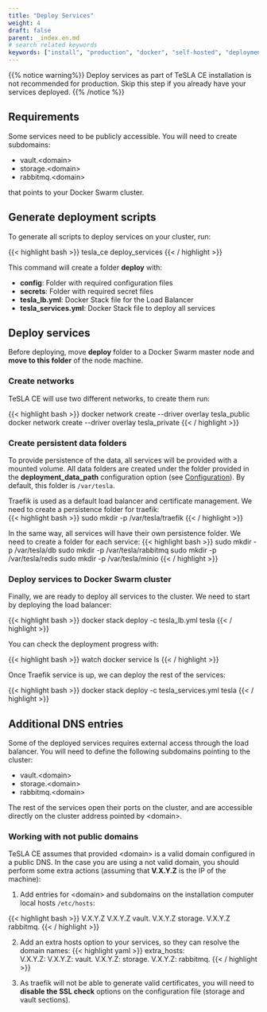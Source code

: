 ```yaml
---
title: "Deploy Services"
weight: 4
draft: false
parent: _index.en.md
# search related keywords
keywords: ["install", "production", "docker", "self-hosted", "deployment"]
---
```


{{% notice warning%}}
Deploy services as part of TeSLA CE installation is not recommended for production. 
Skip this step if you already have your services deployed.
{{% /notice %}}

## Requirements

Some services need to be publicly accessible. You will need to create subdomains:
- vault.\<domain\>
- storage.\<domain\>
- rabbitmq.\<domain\>

that points to your Docker Swarm cluster.

## Generate deployment scripts

To generate all scripts to deploy services on your cluster, run:

{{< highlight bash >}}
tesla_ce deploy_services
{{< / highlight >}}

This command will create a folder **deploy** with:
- **config**: Folder with required configuration files
- **secrets**: Folder with required secret files
- **tesla_lb.yml**: Docker Stack file for the Load Balancer
- **tesla_services.yml**: Docker Stack file to deploy all services


## Deploy services

Before deploying, move **deploy** folder to a Docker Swarm master node and **move to this folder** of the node machine.

### Create networks

TeSLA CE will use two different networks, to create them run:

{{< highlight bash >}}
docker network create --driver overlay tesla_public
docker network create --driver overlay tesla_private
{{< / highlight >}}


### Create persistent data folders

To provide persistence of the data, all services will be provided with a mounted volume. 
All data folders are created under the folder provided in the **deployment_data_path** configuration option (see [Configuration](../configuration)). 
By default, this folder is ```/var/tesla```.

Traefik is used as a default load balancer and certificate management. We need to create a persistence folder for traefik:  
{{< highlight bash >}}
sudo mkdir -p /var/tesla/traefik
{{< / highlight >}}

In the same way, all services will have their own persistence folder. We need to create a folder for each service:
{{< highlight bash >}}
sudo mkdir -p /var/tesla/db
sudo mkdir -p /var/tesla/rabbitmq
sudo mkdir -p /var/tesla/redis
sudo mkdir -p /var/tesla/minio
{{< / highlight >}}

### Deploy services to Docker Swarm cluster

Finally, we are ready to deploy all services to the cluster. We need to start by deploying the load balancer:

{{< highlight bash >}}
docker stack deploy -c tesla_lb.yml tesla
{{< / highlight >}}

You can check the deployment progress with:

{{< highlight bash >}}
watch docker service ls
{{< / highlight >}}

Once Traefik service is up, we can deploy the rest of the services:

{{< highlight bash >}}
docker stack deploy -c tesla_services.yml tesla
{{< / highlight >}}

## Additional DNS entries

Some of the deployed services requires external access through the load balancer. You will need to define
the following subdomains pointing to the cluster:

* vault.\<domain\>
* storage.\<domain\>
* rabbitmq.\<domain\>

The rest of the services open their ports on the cluster, and are accessible directly on the cluster address pointed by 
\<domain\>.

### Working with not public domains

TeSLA CE assumes that provided \<domain\> is a valid domain configured in a public DNS. In the case you are using a not
valid domain, you should perform some extra actions (assuming that **V.X.Y.Z** is the IP of the machine):

1. Add entries for \<domain\> and subdomains on the installation computer local hosts ```/etc/hosts```:

{{< highlight bash >}}
V.X.Y.Z <domain>
V.X.Y.Z vault.<domain>
V.X.Y.Z storage.<domain>
V.X.Y.Z rabbitmq.<domain>
{{< / highlight >}}

2. Add an extra hosts option to your services, so they can resolve the domain names:
{{< highlight yaml >}}
   extra_hosts:      
      V.X.Y.Z: <domain>
      V.X.Y.Z: vault.<domain>
      V.X.Y.Z: storage.<domain>
      V.X.Y.Z: rabbitmq.<domain>
{{< / highlight >}}

3. As traefik will not be able to generate valid certificates, you will need to **disable the SSL check** options on the 
   configuration file (storage and vault sections).

